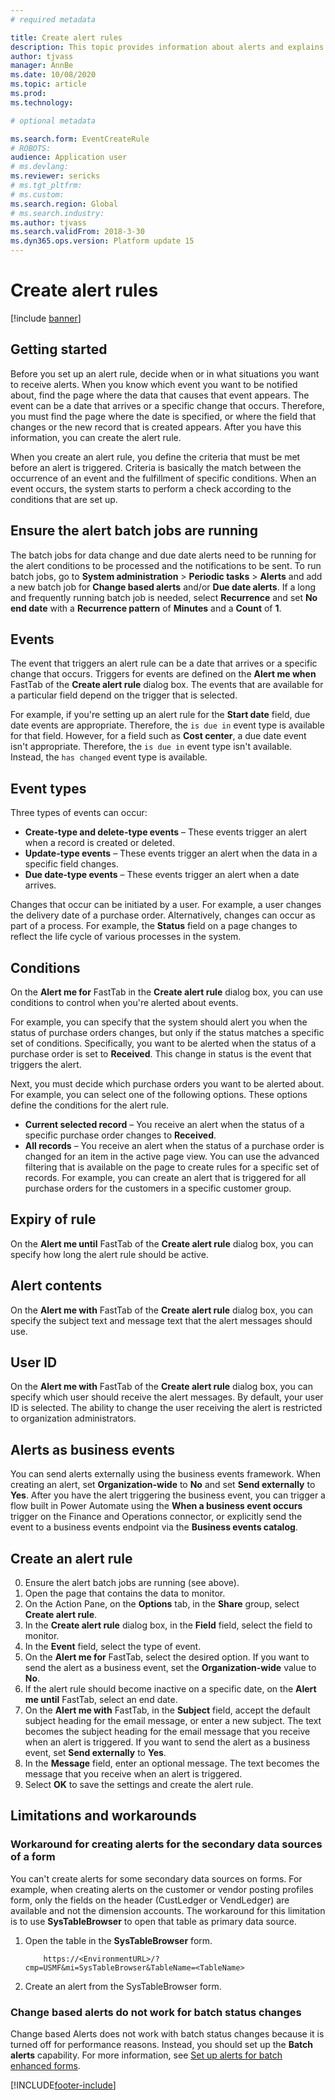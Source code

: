 ```yaml
---
# required metadata

title: Create alert rules
description: This topic provides information about alerts and explains how to create an alert rule.
author: tjvass
manager: AnnBe
ms.date: 10/08/2020
ms.topic: article
ms.prod: 
ms.technology: 

# optional metadata

ms.search.form: EventCreateRule
# ROBOTS:
audience: Application user
# ms.devlang: 
ms.reviewer: sericks
# ms.tgt_pltfrm: 
# ms.custom:
ms.search.region: Global
# ms.search.industry:
ms.author: tjvass
ms.search.validFrom: 2018-3-30
ms.dyn365.ops.version: Platform update 15
---
```


# Create alert rules

[!include [banner](../includes/banner.md)]

## Getting started

Before you set up an alert rule, decide when or in what situations you want to receive alerts. When you know which event you want to be notified about, find the page where the data that causes that event appears. The event can be a date that arrives or a specific change that occurs. Therefore, you must find the page where the date is specified, or where the field that changes or the new record that is created appears. After you have this information, you can create the alert rule.

When you create an alert rule, you define the criteria that must be met before an alert is triggered. Criteria is basically the match between the occurrence of an event and the fulfillment of specific conditions. When an event occurs, the system starts to perform a check according to the conditions that are set up.

## Ensure the alert batch jobs are running

The batch jobs for data change and due date alerts need to be running for the alert conditions to be processed and the notifications to be sent. To run batch jobs, go to **System administration** > **Periodic tasks** > **Alerts** and add a new batch job for **Change based alerts** and/or **Due date alerts**. If a long and frequently running batch job is needed, select **Recurrence** and set **No end date** with a **Recurrence pattern** of **Minutes** and a **Count** of **1**.

## Events

The event that triggers an alert rule can be a date that arrives or a specific change that occurs. Triggers for events are defined on the **Alert me when** FastTab of the **Create alert rule** dialog box. The events that are available for a particular field depend on the trigger that is selected.

For example, if you're setting up an alert rule for the **Start date** field, due date events are appropriate. Therefore, the `is due in` event type is available for that field. However, for a field such as **Cost center**, a due date event isn't appropriate. Therefore, the `is due in` event type isn't available. Instead, the `has changed` event type is available.

## Event types

Three types of events can occur:

- **Create-type and delete-type events** – These events trigger an alert when a record is created or deleted.
- **Update-type events** – These events trigger an alert when the data in a specific field changes.
- **Due date-type events** – These events trigger an alert when a date arrives.
	
Changes that occur can be initiated by a user. For example, a user changes the delivery date of a purchase order. Alternatively, changes can occur as part of a process. For example, the **Status** field on a page changes to reflect the life cycle of various processes in the system.

## Conditions

On the **Alert me for** FastTab in the **Create alert rule** dialog box, you can use conditions to control when you're alerted about events.

For example, you can specify that the system should alert you when the status of purchase orders changes, but only if the status matches a specific set of conditions. Specifically, you want to be alerted when the status of a purchase order is set to **Received**. This change in status is the event that triggers the alert.

Next, you must decide which purchase orders you want to be alerted about. For example, you can select one of the following options. These options define the conditions for the alert rule.

- **Current selected record** – You receive an alert when the status of a specific purchase order changes to **Received**.
- **All records** – You receive an alert when the status of a purchase order is changed for an item in the active page view. You can use the advanced filtering that is available on the page to create rules for a specific set of records. For example, you can create an alert that is triggered for all purchase orders for the customers in a specific customer group.
	
## Expiry of rule

On the **Alert me until** FastTab of the **Create alert rule** dialog box, you can specify how long the alert rule should be active.

## Alert contents

On the **Alert me with** FastTab of the **Create alert rule** dialog box, you can specify the subject text and message text that the alert messages should use.

## User ID

On the **Alert me with** FastTab of the **Create alert rule** dialog box, you can specify which user should receive the alert messages. By default, your user ID is selected. The ability to change the user receiving the alert is restricted to organization administrators.

## Alerts as business events

You can send alerts externally using the business events framework. When creating an alert, set **Organization-wide** to **No** and set **Send externally** to **Yes**. After you have the alert triggering the business event, you can trigger a flow built in Power Automate using the **When a business event occurs** trigger on the Finance and Operations connector, or explicitly send the event to a business events endpoint via the **Business events catalog**.

## Create an alert rule

0. Ensure the alert batch jobs are running (see above).
1. Open the page that contains the data to monitor.
2. On the Action Pane, on the **Options** tab, in the **Share** group, select **Create alert rule**.
3. In the **Create alert rule** dialog box, in the **Field** field, select the field to monitor.
4. In the **Event** field, select the type of event.
5. On the **Alert me for** FastTab, select the desired option. If you want to send the alert as a business event, set the **Organization-wide** value to **No**.
6. If the alert rule should become inactive on a specific date, on the **Alert me until** FastTab, select an end date.
7. On the **Alert me with** FastTab, in the **Subject** field, accept the default subject heading for the email message, or enter a new subject. The text becomes the subject heading for the email message that you receive when an alert is triggered. If you want to send the alert as a business event, set **Send externally** to **Yes**.
8. In the **Message** field, enter an optional message. The text becomes the message that you receive when an alert is triggered.
9. Select **OK** to save the settings and create the alert rule.

## Limitations and workarounds

### Workaround for creating alerts for the secondary data sources of a form
You can't create alerts for some secondary data sources on forms. For example, when creating alerts on the customer or vendor posting profiles form, only the fields on the header (CustLedger or VendLedger) are available and not the dimension accounts. The workaround for this limitation is to use **SysTableBrowser** to open that table as primary data source. 
1. Open the table in the **SysTableBrowser** form.
	```
    	https://<EnvironmentURL>/?cmp=USMF&mi=SysTableBrowser&TableName=<TableName>
	```
2. Create an alert from the SysTableBrowser form.

### Change based alerts do not work for batch status changes
Change based Alerts does not work with batch status changes because it is turned off for performance reasons. Instead, you should set up the **Batch alerts** capability. For more information, see [Set up alerts for batch enhanced forms](https://docs.microsoft.com/dynamics365/fin-ops-core/dev-itpro/sysadmin/alerts#set-up-alerts-for-batch-enhanced-forms).


[!INCLUDE[footer-include](../../../includes/footer-banner.md)]

